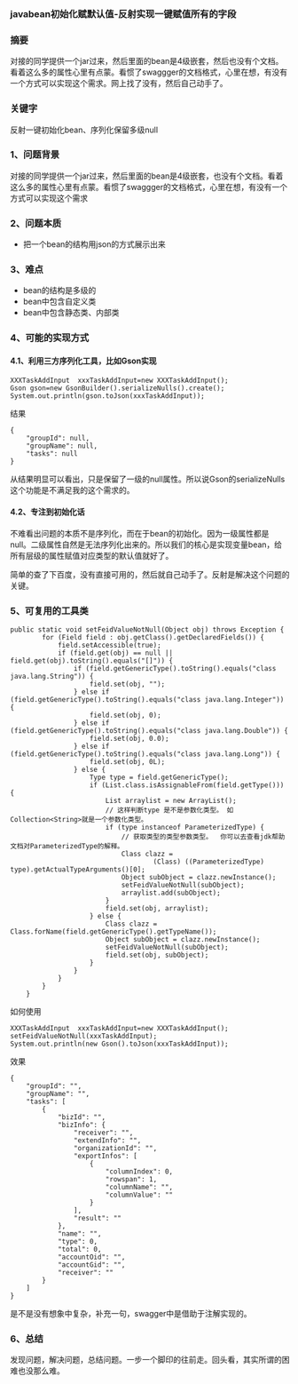 ### javabean初始化赋默认值-反射实现一键赋值所有的字段



### 摘要

对接的同学提供一个jar过来，然后里面的bean是4级嵌套，然后也没有个文档。看着这么多的属性心里有点蒙。看惯了swaggger的文档格式，心里在想，有没有一个方式可以实现这个需求。网上找了没有，然后自己动手了。

### 关键字

反射一键初始化bean、序列化保留多级null



### 1、问题背景

​	对接的同学提供一个jar过来，然后里面的bean是4级嵌套，也没有个文档。看着这么多的属性心里有点蒙。看惯了swaggger的文档格式，心里在想，有没有一个方式可以实现这个需求



### 2、问题本质

+ 把一个bean的结构用json的方式展示出来



### 3、难点

+ bean的结构是多级的
+ bean中包含自定义类
+ bean中包含静态类、内部类



### 4、可能的实现方式

#### 4.1、利用三方序列化工具，比如Gson实现

```
XXXTaskAddInput  xxxTaskAddInput=new XXXTaskAddInput();
Gson gson=new GsonBuilder().serializeNulls().create();
System.out.println(gson.toJson(xxxTaskAddInput));
```

结果

```
{
    "groupId": null, 
    "groupName": null, 
    "tasks": null
}
```

从结果明显可以看出，只是保留了一级的null属性。所以说Gson的serializeNulls这个功能是不满足我的这个需求的。



#### 4.2、专注到初始化话

不难看出问题的本质不是序列化，而在于bean的初始化。因为一级属性都是null。二级属性自然是无法序列化出来的。所以我们的核心是实现变量bean，给所有层级的属性赋值对应类型的默认值就好了。

简单的查了下百度，没有直接可用的，然后就自己动手了。反射是解决这个问题的关键。



### 5、可复用的工具类

```
public static void setFeidValueNotNull(Object obj) throws Exception {
        for (Field field : obj.getClass().getDeclaredFields()) {
            field.setAccessible(true);
            if (field.get(obj) == null || field.get(obj).toString().equals("[]")) {
                if (field.getGenericType().toString().equals("class java.lang.String")) {
                    field.set(obj, "");
                } else if (field.getGenericType().toString().equals("class java.lang.Integer")) {
                    field.set(obj, 0);
                } else if (field.getGenericType().toString().equals("class java.lang.Double")) {
                    field.set(obj, 0.0);
                } else if (field.getGenericType().toString().equals("class java.lang.Long")) {
                    field.set(obj, 0L);
                } else {
                    Type type = field.getGenericType();
                    if (List.class.isAssignableFrom(field.getType())) {
                        List arraylist = new ArrayList();
                        // 这样判断type 是不是参数化类型。 如Collection<String>就是一个参数化类型。
                        if (type instanceof ParameterizedType) {
                            // 获取类型的类型参数类型。  你可以去查看jdk帮助文档对ParameterizedType的解释。
                            Class clazz =
                                    (Class) ((ParameterizedType) type).getActualTypeArguments()[0];
                            Object subObject = clazz.newInstance();
                            setFeidValueNotNull(subObject);
                            arraylist.add(subObject);
                        }
                        field.set(obj, arraylist);
                    } else {
                        Class clazz = Class.forName(field.getGenericType().getTypeName());
                        Object subObject = clazz.newInstance();
                        setFeidValueNotNull(subObject);
                        field.set(obj, subObject);
                    }
                }
            }
        }
    }
```

如何使用

```
XXXTaskAddInput  xxxTaskAddInput=new XXXTaskAddInput();
setFeidValueNotNull(xxxTaskAddInput);
System.out.println(new Gson().toJson(xxxTaskAddInput));
```

效果

```
{
    "groupId": "", 
    "groupName": "", 
    "tasks": [
        {
            "bizId": "", 
            "bizInfo": {
                "receiver": "", 
                "extendInfo": "", 
                "organizationId": "", 
                "exportInfos": [
                    {
                        "columnIndex": 0, 
                        "rowspan": 1, 
                        "columnName": "", 
                        "columnValue": ""
                    }
                ], 
                "result": ""
            }, 
            "name": "", 
            "type": 0, 
            "total": 0, 
            "accountOid": "", 
            "accountGid": "", 
            "receiver": ""
        }
    ]
}
```

是不是没有想象中复杂，补充一句，swagger中是借助于注解实现的。

### 6、总结

发现问题，解决问题，总结问题。一步一个脚印的往前走。回头看，其实所谓的困难也没那么难。